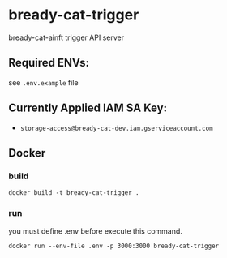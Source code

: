# bready-cat-trigger

bready-cat-ainft trigger API server

## Required ENVs:

see `.env.example` file

## Currently Applied IAM SA Key:

-   `storage-access@bready-cat-dev.iam.gserviceaccount.com`

## Docker

### build

```
docker build -t bready-cat-trigger .
```

### run

you must define .env before execute this command.

```
docker run --env-file .env -p 3000:3000 bready-cat-trigger
```
